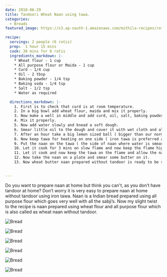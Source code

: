 ```yaml
---
date: 2018-06-29
title: Tandoori Wheat Naan using tawa.
categories:
  - Breads
featured_image: https://s3.ap-south-1.amazonaws.com/mithila-recipes/roti1_small.jpg

recipe:
  servings: 2 people (6 rotis)
  prep:  1 hour 15 mins
  cook: 30 mins for 6 rotis
  ingredients_markdown: |-
    * Wheat flour - 1 cup
    * All purpose flour or Maida - 1 cup
    * Curd - 1/4 cup
    * Oil - 2 tbsp
    * Baking powder - 1/4 tsp
    * Baking soda - 1/4 tsp
    * Salt - 1/2 tsp
    * Water as required

  directions_markdown: |-
    1. First is to check that curd is at room temperature.
    2. In a big bowl add wheat flour, maida and mix it properly.
    3. Now make a well in middle and add curd, oil, salt, baking powder and baking soda.
    4. Mix it properly.
    5. Now add water slowly and knead a soft dough.
    6. Smear little oil to the dough and cover it with wet cloth and allow it rest for one hour.
    7. After an hour take a big lemon sized ball ( bigger than our normal roti ) and roll it to a normal sized roti but little thick. Smear water on side of naan.
    8. Now keep tawa for heating on one side ( iron tawa is preferred as naan will not stick on non stick tawa and it will fall off )
    9. Put the naan on the tawa ( the side of naan where water is smeared should be put facing the tawa )
    10. Let it cook for 3 mins on slow flame and now keep the flame high and reverse the tawa as shown in the photo  and allow it cook till it gets black spots on it.
    11. Let it cook and now keep the tawa on the flame and allow the naan to cook on the other side in high flame till its done.
    12. Now take the naan on a plate and smear some butter on it.
    13. Now wheat butter naan prepared without tandoor is ready to be served.
 

---
```

Do you want to prepare naan at home but think you can't, as you don’t have tandoor at home?
Don’t worry it is very easy to prepare naan at home without tandoor using  iron tawa. Naan is a Indian bread prepared using all purpose flour which goes very well with all the sabji’s.
Now my slight twist to the recipe is naan prepared using wheat flour and all purpose flour which is also called as wheat naan without tandoor.



![Bread](https://s3.ap-south-1.amazonaws.com/mithila-recipes/roti2_small.jpg)

![Bread](https://s3.ap-south-1.amazonaws.com/mithila-recipes/roti3_small.jpg)

![Bread](https://s3.ap-south-1.amazonaws.com/mithila-recipes/roti4_small.jpg)

![Bread](https://s3.ap-south-1.amazonaws.com/mithila-recipes/roti5_small.jpg)

![Bread](https://s3.ap-south-1.amazonaws.com/mithila-recipes/roti6_small.jpg)

![Bread](https://s3.ap-south-1.amazonaws.com/mithila-recipes/roti6.jpg)




